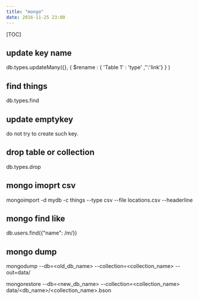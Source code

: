 ```yaml
---
title: "mongo"
date: 2016-11-25 23:00
---
```

[TOC]

## update key name

db.types.updateMany({}, { $rename : { 'Table 1' : 'type' ,'':'link'} } ) 

## find things
db.types.find

## update emptykey
do not try to create such key.

## drop table or collection
db.types.drop

## mongo imoprt csv
mongoimport -d mydb -c things --type csv --file locations.csv --headerline


## mongo find like
db.users.find({"name": /m/})

## mongo dump

mongodump --db=<old_db_name> --collection=<collection_name> --out=data/

mongorestore --db=<new_db_name> --collection=<collection_name> data/<db_name>/<collection_name>.bson

